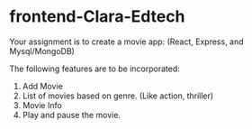 # frontend-Clara-Edtech

Your assignment is to create a movie app: (React, Express, and Mysql/MongoDB)

The following features are to be incorporated:
1. Add Movie
2. List of movies based on genre. (Like action, thriller)
3. Movie Info
4. Play and pause the movie.

